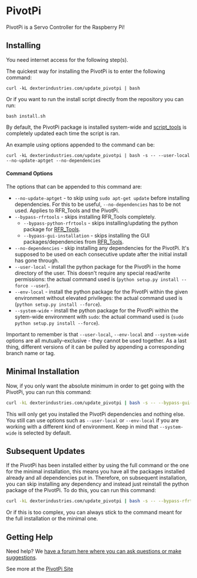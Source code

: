 # PivotPi

PivotPi is a Servo Controller for the Raspberry Pi!

## Installing

You need internet access for the following step(s).

The quickest way for installing the PivotPi is to enter the following command:
```
curl -kL dexterindustries.com/update_pivotpi | bash
```
Or if you want to run the install script directly from the repository you can run:
```
bash install.sh
```

By default, the PivotPi package is installed system-wide and [script_tools](https://github.com/DexterInd/script_tools) is completely updated each time the script is ran.

An example using options appended to the command can be:
```
curl -kL dexterindustries.com/update_pivotpi | bash -s -- --user-local --no-update-aptget --no-dependencies
```

#### Command Options

The options that can be appended to this command are:

* `--no-update-aptget` - to skip using `sudo apt-get update` before installing dependencies. For this to be useful, `--no-dependencies` has to be not used. Applies to RFR_Tools and the PivotPi.
* `--bypass-rfrtools` - skips installing RFR_Tools completely.
    * `--bypass-python-rfrtools` - skips installing/updating the python package for  [RFR_Tools](https://github.com/DexterInd/RFR_Tools).
    * `--bypass-gui-installation` - skips installing the GUI packages/dependencies from [RFR_Tools](https://github.com/DexterInd/RFR_Tools).
* `--no-dependencies` - skip installing any dependencies for the PivotPi. It's supposed to be used on each consecutive update after the initial install has gone through.
* `--user-local` - install the python package for the PivotPi in the home directory of the user. This doesn't require any special read/write permissions: the actual command used is (`python setup.py install --force --user`).
* `--env-local` - install the python package for the PivotPi within the given environment without elevated privileges: the actual command used is (`python setup.py install --force`).
* `--system-wide` - install the python package for the PivotPi within the sytem-wide environment with `sudo`: the actual command used is (`sudo python setup.py install --force`).

Important to remember is that `--user-local`, `--env-local` and `--system-wide` options are all mutually-exclusive - they cannot be used together.
As a last thing, different versions of it can be pulled by appending a corresponding branch name or tag.

## Minimal Installation

Now, if you only want the absolute minimum in order to get going with the PivotPi, you can run this command:
```bash
curl -kL dexterindustries.com/update_pivotpi | bash -s -- --bypass-gui-installation
```

This will only get you installed the PivotPi dependencies and nothing else. You still can use options such as `--user-local` or `--env-local` if you are working with a different kind of environment. Keep in mind that `--system-wide` is selected by default.

## Subsequent Updates

If the PivotPi has been installed either by using the full command or the one for the minimal installation, this means you have all the packages installed already and all dependencies put in. Therefore, on subsequent installation, you can skip installing any dependency and instead just reinstall the python package of the PivotPi. To do this, you can run this command:
```bash
curl -kL dexterindustries.com/update_pivotpi | bash -s -- --bypass-rfrtools --no-dependencies
```

Or if this is too complex, you can always stick to the command meant for the full installation or the minimal one.


## Getting Help

Need help? We [have a forum here where you can ask questions or make suggestions](http://forum.dexterindustries.com/c/pivotpi-servo-controller-for-raspberry-pi).

See more at the [PivotPi Site](https://www.dexterindustries.com/pivotpi/)